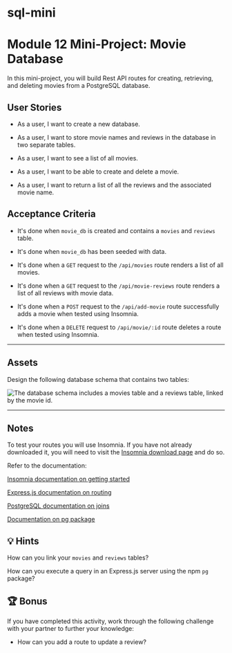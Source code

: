 # sql-mini
# Module 12 Mini-Project: Movie Database

In this mini-project, you will build Rest API routes for creating, retrieving, and deleting movies from a PostgreSQL database.

## User Stories

* As a user, I want to create a new database.

* As a user, I want to store movie names and reviews in the database in two separate tables.

* As a user, I want to see a list of all movies.

* As a user, I want to be able to create and delete a movie.

* As a user, I want to return a list of all the reviews and the associated movie name.

## Acceptance Criteria

* It's done when `movie_db` is created and contains a `movies` and `reviews` table.

* It's done when `movie_db` has been seeded with data.

* It's done when a `GET` request to the `/api/movies` route renders a list of all movies.

* It's done when a `GET` request to the `/api/movie-reviews` route renders a list of all reviews with movie data.

* It's done when a `POST` request to the `/api/add-movie` route successfully adds a movie when tested using Insomnia.

* It's done when a `DELETE` request to `/api/movie/:id` route deletes a route when tested using Insomnia.

---

## Assets

Design the following database schema that contains two tables:

![The database schema includes a movies table and a reviews table, linked by the movie id.](./assets/image_1.png)

---

## Notes

To test your routes you will use Insomnia. If you have not already downloaded it, you will need to visit the [Insomnia download page](https://insomnia.rest/download) and do so.

Refer to the documentation:

[Insomnia documentation on getting started](https://support.insomnia.rest/category/152-using-insomnia)

[Express.js documentation on routing](https://expressjs.com/en/guide/routing.html)

[PostgreSQL documentation on joins](https://www.postgresql.org/docs/current/tutorial-join.html)

[Documentation on pg package](https://node-postgres.com/)

## 💡 Hints

How can you link your `movies` and `reviews` tables?

How can you execute a query in an Express.js server using the npm `pg` package?

## 🏆 Bonus

If you have completed this activity, work through the following challenge with your partner to further your knowledge:

* How can you add a route to update a review?